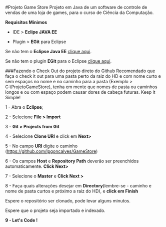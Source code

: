 #Projeto Game Store
Projeto em Java de um software de controle de vendas de uma loja de games, para o curso de Ciência da Computação.

**Requisitos Mínimos**

 - IDE > **Eclipe JAVA EE**

 - Plugin > **EGit** para Eclipse

Se não tem o **Eclipse Java EE** [clique aqui](https://www.eclipse.org/downloads/index-developer.php?release=kepler).

Se não tem o plugin **EGit** para o Eclipse [clique aqui](http://www.eclipse.org/egit/download/).

###Fazendo o Check Out do projeto direto do Github
Recomendado que faça o check it out para uma pasta perto da raiz do HD e com nome curto e sem espaços no nome e no caminho para a pasta (Exemplo > C:\ProjetoGameStore), tenha em mente que nomes de pasta ou caminhos longos e ou com espaço podem causar dores de cabeça futuras. Keep it Simple!

1 - Abra o **Eclipse**;

2 - Selecione **File > Import**

3 - **Git > Projects from Git**

4 - Selecione **Clone URl** e click em **Next>**

5 - No campo **URl** digite o caminho (https://github.com/lpgoncalves/GameStore)

6 - Os campos **Host** e **Repository Path** deverão ser preenchidos automaticamente. **Click Next>**

7 - Selecione o **Master** e **Click Next >**

8 - Faça quais alterações desejar em **Directory**(lembre-se - caminho e nome de pasta curtos e próximo a raiz do HD), e **click em Finish**

Espere o repositório ser clonado, pode levar alguns minutos.

Espere que o projeto seja importado e indexado.

**9 - Let's Code !**
